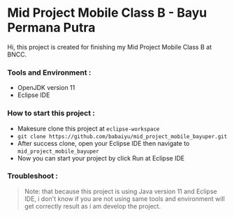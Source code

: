 # Mid Project Mobile Class B - Bayu Permana Putra

Hi, this project is created for finishing my Mid Project Mobile Class B at BNCC.

### Tools and Environment :
- OpenJDK version 11
- Eclipse IDE

### How to start this project :
- Makesure clone this project at `eclipse-workspace`
- `git clone https://github.com/babaiyu/mid_project_mobile_bayuper.git`
- After success clone, open your Eclipse IDE then navigate to `mid_project_mobile_bayuper`
- Now you can start your project by click Run at Eclipse IDE

### Troubleshoot :
> Note: that because this project is using Java version 11 and Eclipse IDE, i don't know if you are not using same tools and environment will get correctly result as i am develop the project.
